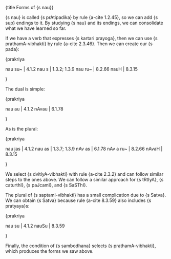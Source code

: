 {title Forms of {s nau}}

{s nau} is called {s prAtipadika} by rule {a-cite 1.2.45}, so we can add
{s sup} endings to it. By studying {s nau} and its endings, we can consolidate
what we have learned so far.

If we have a verb that expresses {s kartari prayoga}, then we can use {s prathamA-vibhakti} by rule {a-cite 2.3.46}. Then we can create our {s pada}:

{prakriya

nau su~ | 4.1.2
nau s | 1.3.2; 1.3.9
nau ru~ | 8.2.66
nauH | 8.3.15

}

The dual is simple:

{prakriya

nau au | 4.1.2
nAvau | 6.1.78

}

As is the plural:

{prakriya

nau jas | 4.1.2
nau as | 1.3.7; 1.3.9
nAv as | 6.1.78
nAv a ru~ | 8.2.66
nAvaH | 8.3.15

}

We select {s dvitIyA-vibhakti} with rule {a-cite 2.3.2} and can follow
similar steps to the ones above. We can follow a similar approach for {s
tRtIyA}, {s caturthI}, {s paJcamI}, and {s SaSThI}.

The plural of {s saptamI-vibhakti} has a small complication due to {s Satva}.
We can obtain {s Satva} because rule {a-cite 8.3.59} also includes {s
pratyaya}s:

{prakriya

nau su | 4.1.2
nauSu | 8.3.59

}

Finally, the condition of {s sambodhana} selects {s prathamA-vibhakti}, which
produces the forms we saw above.
